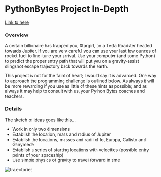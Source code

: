 # PythonBytes Project In-Depth


[Link to here](https://github.com/robfatland/pythonbytes/tree/master/projects/stargirl#pythonbytes-project-in-depth)


### Overview


A certain billionaire has trapped you, Stargirl, on a Tesla Roadster headed towards Jupiter. If you are very careful
you can use your last few ounces of rocket fuel to fine-tune your arrival. Use your computer (and some Python) to
predict the proper entry path that will put you on a gravity-assist slingshot escape trajectory back towards the 
earth. 


This project is not for the faint of heart; I would say it is advanced. One way to approach the programming
challenge is outlined below. As always it will be more rewarding if you use as little of these hints as 
possible; and as always it may help to consult with us, your Python Bytes coaches and teachers. 


### Details


The sketch of ideas goes like this...

- Work in only two dimensions 
- Establish the location, mass and radius of Jupiter
- Establish the locations, masses and radii of Io, Europa, Callisto and Ganymede
- Establish a series of starting locations with velocities (possible entry points of your spaceship)
- Use simple physics of gravity to travel forward in time


![trajectories](https://github.com/robfatland/pythonbytes/blob/master/projects/stargirl/trajectories.png "Stargirl trajectories")


